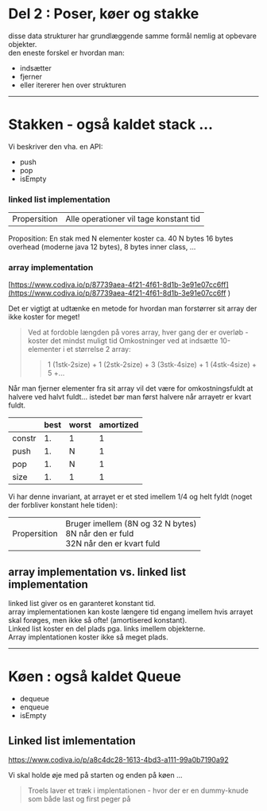 # Del 2 : Poser, køer og stakke

 disse data strukturer har grundlæggende samme formål nemlig at opbevare objekter.  
 den eneste forskel er hvordan man:
 - indsætter
 - fjerner
 - eller itererer hen over strukturen

-------------------------------------

# Stakken - også kaldet stack ...

Vi beskriver den vha. en API:

- push
- pop
- isEmpty

### linked list implementation
|              |                                        |
| -------------|----------------------------------------|
| Propersition | Alle operationer vil tage konstant tid |

Proposition: En stak med N elementer koster ca. 40 N bytes 
16 bytes overhead (moderne java 12 bytes), 8 bytes inner class, ... 

### array implementation

[https://www.codiva.io/p/87739aea-4f21-4f61-8d1b-3e91e07cc6ff](https://www.codiva.io/p/87739aea-4f21-4f61-8d1b-3e91e07cc6ff
)

Det er vigtigt at udtænke en metode for hvordan man forstørrer sit array
der ikke koster for meget!

>Ved at fordoble længden på vores array, hver gang der er overløb - koster det mindst muligt tid
>Omkostninger ved at indsætte 10-elementer i et størrelse 2 array:
>> 1 (1stk-2size) + 1 (2stk-2size) + 3 (3stk-4size) + 1 (4stk-4size) + 5 +...

Når man fjerner elementer fra sit array vil det være for omkostningsfuldt at halvere ved halvt fuldt... 
istedet bør man først halvere når arrayetr er kvart fuldt.   

|      | best  |worst |amortized |
| ---- | ----- |------|----------|
|constr| 1.    |1     |1         |
|push  | 1.    |N     |1         |
|pop   | 1.    |N     |1         |
|size  | 1.    |1     |1         |


Vi har denne invariant, at arrayet er et sted imellem 1/4 og helt fyldt (noget der forbliver konstant hele tiden):

|              |                                        |
| -------------|----------------------------------------|
| Propersition | Bruger imellem (8N og 32 N bytes) </br> 8N når den er fuld </br> 32N når den er kvart fuld  |


## array implementation vs. linked list implementation
linked list giver os en garanteret konstant tid.     
array implementationen kan koste længere tid engang imellem hvis arrayet skal forøges, men ikke så ofte! (amortisered konstant).      
Linked list koster en del plads pga. links imellem objekterne.      
Array implentationen koster ikke så meget plads.    

-------------------------------------------------------------------------

# Køen : også kaldet Queue

- dequeue
- enqueue
- isEmpty

## Linked list imlementation
https://www.codiva.io/p/a8c4dc28-1613-4bd3-a111-99a0b7190a92

Vi skal holde øje med på starten og enden på køen ... 

>Troels laver et træk i implentationen - hvor der er en dummy-knude som både last og first peger på
>

